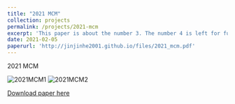 ```yaml
---
title: "2021 MCM"
collection: projects
permalink: /projects/2021-mcm
excerpt: 'This paper is about the number 3. The number 4 is left for future work.'
date: 2021-02-05
paperurl: 'http://jinjinhe2001.github.io/files/2021_mcm.pdf'
---
```

2021 MCM

![2021MCM1](http://jinjinhe2001.github.io/image/2021MCM1.png)
![2021MCM2](http://jinjinhe2001.github.io/image/2021MCM2.png)

[Download paper here](http://jinjinhe2001.github.io/files/2021_mcm.pdf)
